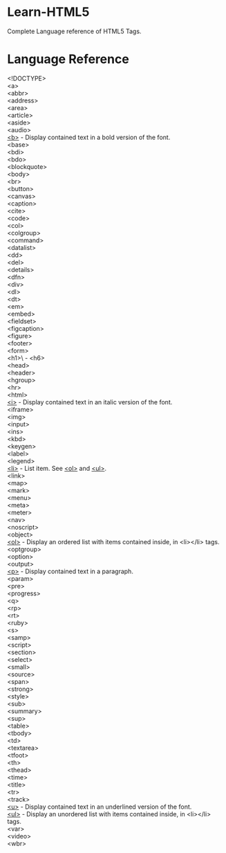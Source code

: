 # Learn-HTML5
Complete Language reference of HTML5 Tags.

# Language Reference

&lt;!DOCTYPE&gt;\
&lt;a&gt;\
&lt;abbr&gt;\
&lt;address&gt;\
&lt;area&gt;\
&lt;article&gt;\
&lt;aside&gt;\
&lt;audio&gt;\
[&lt;b&gt;](b.html) - Display contained text in a bold version of the font.\
&lt;base&gt;\
&lt;bdi&gt;\
&lt;bdo&gt;\
&lt;blockquote&gt;\
&lt;body&gt;\
&lt;br&gt;\
&lt;button&gt;\
&lt;canvas&gt;\
&lt;caption&gt;\
&lt;cite&gt;\
&lt;code&gt;\
&lt;col&gt;\
&lt;colgroup&gt;\
&lt;command&gt;\
&lt;datalist&gt;\
&lt;dd&gt;\
&lt;del&gt;\
&lt;details&gt;\
&lt;dfn&gt;\
&lt;div&gt;\
&lt;dl&gt;\
&lt;dt&gt;\
&lt;em&gt;\
&lt;embed&gt;\
&lt;fieldset&gt;\
&lt;figcaption&gt;\
&lt;figure&gt;\
&lt;footer&gt;\
&lt;form&gt;\
&lt;h1&gt;\ - &lt;h6&gt;\
&lt;head&gt;\
&lt;header&gt;\
&lt;hgroup&gt;\
&lt;hr&gt;\
&lt;html&gt;\
[&lt;i&gt;](i.html) - Display contained text in an italic version of the font.\
&lt;iframe&gt;\
&lt;img&gt;\
&lt;input&gt;\
&lt;ins&gt;\
&lt;kbd&gt;\
&lt;keygen&gt;\
&lt;label&gt;\
&lt;legend&gt;\
[&lt;li&gt;](ol.html) - List item. See [&lt;ol&gt;](ol.html) and [&lt;ul&gt;](ul.html).\
&lt;link&gt;\
&lt;map&gt;\
&lt;mark&gt;\
&lt;menu&gt;\
&lt;meta&gt;\
&lt;meter&gt;\
&lt;nav&gt;\
&lt;noscript&gt;\
&lt;object&gt;\
[&lt;ol&gt;](ol.html) - Display an ordered list with items contained inside, in &lt;li&gt;&lt;/li&gt; tags.\
&lt;optgroup&gt;\
&lt;option&gt;\
&lt;output&gt;\
[&lt;p&gt;](p.html) - Display contained text in a paragraph.\
&lt;param&gt;\
&lt;pre&gt;\
&lt;progress&gt;\
&lt;q&gt;\
&lt;rp&gt;\
&lt;rt&gt;\
&lt;ruby&gt;\
&lt;s&gt;\
&lt;samp&gt;\
&lt;script&gt;\
&lt;section&gt;\
&lt;select&gt;\
&lt;small&gt;\
&lt;source&gt;\
&lt;span&gt;\
&lt;strong&gt;\
&lt;style&gt;\
&lt;sub&gt;\
&lt;summary&gt;\
&lt;sup&gt;\
&lt;table&gt;\
&lt;tbody&gt;\
&lt;td&gt;\
&lt;textarea&gt;\
&lt;tfoot&gt;\
&lt;th&gt;\
&lt;thead&gt;\
&lt;time&gt;\
&lt;title&gt;\
&lt;tr&gt;\
&lt;track&gt;\
[&lt;u&gt;](u.html) - Display contained text in an underlined version of the font.\
[&lt;ul&gt;](ul.html) - Display an unordered list with items contained inside, in &lt;li&gt;&lt;/li&gt; tags.\
&lt;var&gt;\
&lt;video&gt;\
&lt;wbr&gt;
